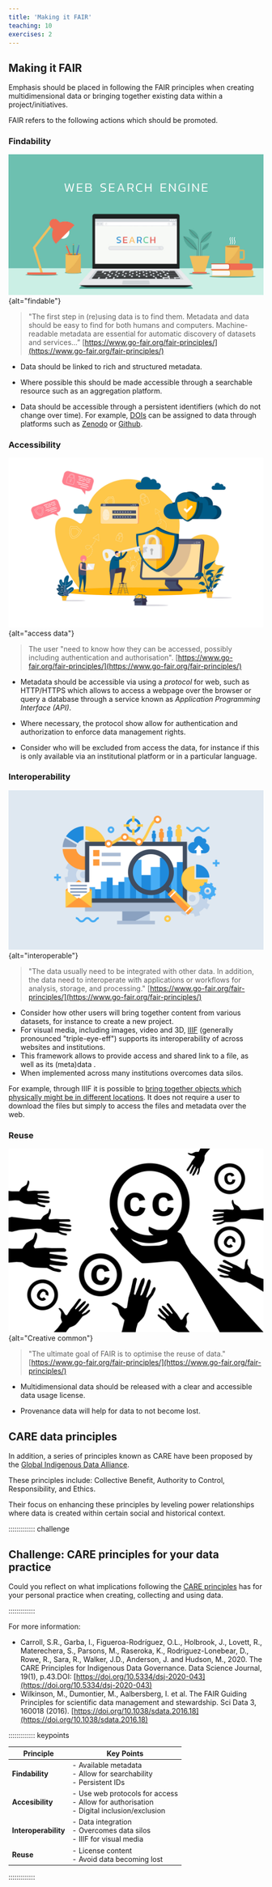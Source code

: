 ```yaml
---
title: 'Making it FAIR'
teaching: 10
exercises: 2
---
```




## Making it FAIR
Emphasis should be placed in following the FAIR principles
when creating multidimensional data or bringing together
existing data within a project/initiatives. 


FAIR refers to the following 
actions which should be promoted.


### Findability

![&copy; ST.art from AdbobeStock](fig/AdobeStock_605423469.jpeg){alt="findable"}

>"The first step in (re)using data is to find them. Metadata and data should be easy to find for both humans and computers. Machine-readable metadata are essential for automatic discovery of datasets and services...”
[https://www.go-fair.org/fair-principles/](https://www.go-fair.org/fair-principles/)

- Data should be linked to rich and structured metadata.

- Where possible this should be made accessible through a searchable 
resource such as an aggregation platform. 

- Data should be accessible 
through a persistent identifiers (which do not change over time). For example, [DOIs](https://www.doi.org/the-identifier/what-is-a-doi/) can be assigned to data
through platforms such as [Zenodo](https://zenodo.org/) 
or [Github](https://github.com/).

### Accessibility

![&copy; alexdndz from AdobeStock](fig/AdobeStock_408113732.jpeg){alt="access data"}

>The user "need to know how they can be accessed, possibly including authentication and authorisation". [https://www.go-fair.org/fair-principles/](https://www.go-fair.org/fair-principles/)

- Metadata should be accessible via using a *protocol* for web, such as HTTP/HTTPS
which allows to access a webpage over the browser or query a database through
a service known as *Application Programming Interface (API)*. 

- Where necessary, the protocol show allow for authentication and 
authorization to enforce data management rights.

- Consider who will be excluded from access the data, for instance if this is
only available via an institutional platform or in a particular language.

### Interoperability 

![&copy; Molnia from AdobeStock](fig/AdobeStock_301985997.jpeg){alt="interoperable"}

> "The data usually need to be integrated with other data. In addition, the data need to interoperate with applications or workflows for analysis, storage, and processing." [https://www.go-fair.org/fair-principles/](https://www.go-fair.org/fair-principles/)

- Consider how other users will bring together content
from various datasets, for instance to create a new project.
- For visual media, including images, video and 3D, [IIIF](https://github.com/IIIF/awesome-iiif) (generally pronounced "triple-eye-eff") supports its interoperability of across websites and institutions.
- This framework allows to provide access and shared
link to a file, as well as its (meta)data .
- When implemented across many institutions overcomes 
data silos.


For example, through IIIF it is possible to [bring together objects
which physically might be in different locations]([https://projectmirador.org/embed/?iiif-content=https://iiif.io/api/cookbook/recipe/0036-composition-from-multiple-images/manifest.json]).
It does not require a user to download the files but simply to access
the files and metadata over the web.


### Reuse 

![&copy; Olesia Sarycheva from AdbobeStock](fig/AdobeStock_104923735.jpeg){alt="Creative common"}

> "The ultimate goal of FAIR is to optimise the reuse of data."
[https://www.go-fair.org/fair-principles/](https://www.go-fair.org/fair-principles/)

- Multidimensional data should be 
released with a clear and accessible data usage license.

- Provenance data will help for data to not become lost.

## CARE data principles

In addition, a series of principles known as CARE 
have been proposed by the [Global Indigenous Data Alliance](https://www.gida-global.org/care).

These principles include:
Collective Benefit, Authority to Control, Responsibility, and Ethics. 


Their focus on enhancing these
principles by leveling power relationships where data is created within
certain social and historical context. 


::::::::::::: challenge

## Challenge: CARE principles for your data practice

Could you reflect on what implications following the [CARE principles](https://www.gida-global.org/care)
has for your personal practice when creating, collecting and using data.

::::::::::::: 

For more information:

- Carroll, S.R., Garba, I., Figueroa-Rodríguez, O.L., Holbrook, J., Lovett, R., Materechera, S., Parsons, M., Raseroka, K., Rodriguez-Lonebear, D., Rowe, R., Sara, R., Walker, J.D., Anderson, J. and Hudson, M., 2020. The CARE Principles for Indigenous Data Governance. Data Science Journal, 19(1), p.43.DOI: [https://doi.org/10.5334/dsj-2020-043](https://doi.org/10.5334/dsj-2020-043)
- Wilkinson, M., Dumontier, M., Aalbersberg, I. et al.
The FAIR Guiding Principles for scientific data management and stewardship. Sci Data 3, 160018 (2016). [https://doi.org/10.1038/sdata.2016.18](https://doi.org/10.1038/sdata.2016.18)


::::::::::::: keypoints

|  Principle          | Key Points                        |
|---------------------|-----------------------------------|
| **Findability**         | - Available metadata <br> - Allow for searchability <br> - Persistent IDs |
| **Accesibility**        | - Use web protocols for access <br> - Allow for authorisation <br> - Digital inclusion/exclusion |
| **Interoperability**    | - Data integration <br> - Overcomes data silos <br> - IIIF for visual media |
| **Reuse**              |  - License content <br> - Avoid data becoming lost |

::::::::::::: 
